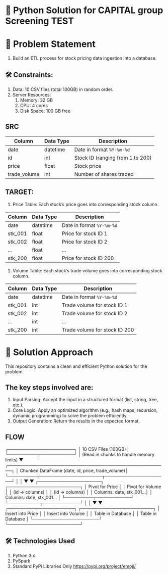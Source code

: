 # 🐍 Python Solution for CAPITAL group Screening TEST

# 📜 Problem Statement

1. Build an ETL process for stock pricing data ingestion into a database.

## 🛠️ Constraints:

1. Data: 10 CSV files (total 100GB) in random order.
1. Server Resources:
    1. Memory: 32 GB
    1. CPU: 4 cores
    1. Disk Space: 100 GB free

## SRC
 
| Column        | Data Type | Description                        |
|---------------|-----------|------------------------------------|
| date          | datetime  | Date in format `%Y-%m-%d`          |
| id            | int       | Stock ID (ranging from 1 to 200)   |
| price         | float     | Stock price                        |
| trade_volume  | int       | Number of shares traded            |


## TARGET:
1. Price Table:
Each stock’s price goes into corresponding stock column.

| Column  | Data Type | Description                 |
|---------|-----------|-----------------------------|
| date    | datetime  | Date in format `%Y-%m-%d`   |
| stk_001 | float     | Price for stock ID 1        |
| stk_002 | float     | Price for stock ID 2        |
| ...     | float     | ...                         |
| stk_200 | float     | Price for stock ID 200      |


1. Volume Table:
Each stock’s trade volume goes into corresponding stock column.

| Column  | Data Type | Description                         |
|---------|-----------|-------------------------------------|
| date    | datetime  | Date in format `%Y-%m-%d`           |
| stk_001 | int       | Trade volume for stock ID 1         |
| stk_002 | int       | Trade volume for stock ID 2         |
| ...     | int       | ...                                 |
| stk_200 | int       | Trade volume for stock ID 200       |


# 🚀 Solution Approach
This repository contains a clean and efficient Python solution for the problem.

## The key steps involved are:
1. Input Parsing: Accept the input in a structured format (list, string, tree, etc.).
1. Core Logic: Apply an optimized algorithm (e.g., hash maps, recursion, dynamic programming) to solve the problem efficiently.
1. Output Generation: Return the results in the expected format.

## FLOW 

 ┌─────────────────────┐
 │ 10 CSV Files (100GB)│
 └─────────┬───────────┘
           │ (Read in chunks to handle memory limits)
           ▼
 ┌───────────────────────────────────────────────────┐
 │  Chunked DataFrame (date, id, price, trade_volume)│
 └─────────┬────────────────────┬────────────────────┘
           │                    │
           ▼                    ▼
 ┌────────────────────┐     ┌───────────────────────┐
 │ Pivot for Price    │     │ Pivot for Volume      │
 │ (id → columns)     │     │ (id → columns)        │
 │ Columns: date, stk_001...│    │ Columns: date, stk_001... │
 └─────────┬───────────┘    └──────────┬────────────┘
           │                           │
           ▼                           ▼
 ┌─────────────────────┐    ┌───────────────────────┐
 │ Insert into Price   │    │ Insert into Volume    │
 │ Table in Database   │    │ Table in Database     │
 └─────────────────────┘    └───────────────────────┘


## 🛠️ Technologies Used
1. Python 3.x
1. PySpark
1. Standard PyPi Libraries Only https://pypi.org/project/emoji/ 
